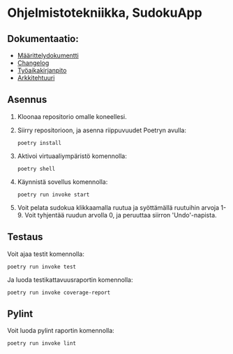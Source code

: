 # Ohjelmistotekniikka, SudokuApp

## Dokumentaatio:

- [Määrittelydokumentti](documents/maarittely.md)
- [Changelog](documents/changelog.md)
- [Työaikakirjanpito](documents/tuntikirjanpito.md)
- [Arkkitehtuuri](documents/arkkitehtuuri.md)
  

## Asennus

1. Kloonaa repositorio omalle koneellesi.
   
2. Siirry repositorioon, ja asenna riippuvuudet Poetryn avulla:
    ```
    poetry install
    ```
    
3. Aktivoi virtuaaliympäristö komennolla:
    ```
    poetry shell
    ```
4. Käynnistä sovellus komennolla:
    ```
    poetry run invoke start
    ```
5. Voit pelata sudokua klikkaamalla ruutua ja syöttämällä ruutuihin arvoja 1-9. Voit tyhjentää ruudun arvolla 0, ja peruuttaa siirron 'Undo'-napista.


## Testaus

Voit ajaa testit komennolla:

    poetry run invoke test

Ja luoda testikattavuusraportin komennolla:

    poetry run invoke coverage-report

## Pylint

Voit luoda pylint raportin komennolla:

    poetry run invoke lint